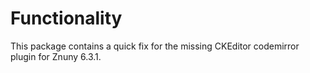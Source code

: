 # Functionality

This package contains a quick fix for the missing CKEditor codemirror plugin for Znuny 6.3.1.
